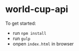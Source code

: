 # world-cup-api

To get started:
 
* run `npm install`
* run `gulp`
* onpen `index.html` in browser
